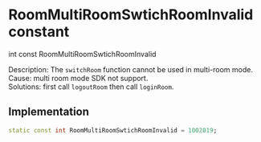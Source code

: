 


# RoomMultiRoomSwtichRoomInvalid constant







int const RoomMultiRoomSwtichRoomInvalid
  




<p>Description: The <code>switchRoom</code> function cannot be used in multi-room mode. <br>Cause: multi room mode SDK not support. <br> Solutions: first call <code>logoutRoom</code> then call <code>loginRoom</code>.</p>



## Implementation

```dart
static const int RoomMultiRoomSwtichRoomInvalid = 1002019;
```







